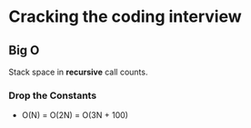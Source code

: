 # Cracking the coding interview

## Big O

Stack space in **recursive** call counts.

### Drop the Constants

- O(N) = O(2N) = O(3N + 100)
